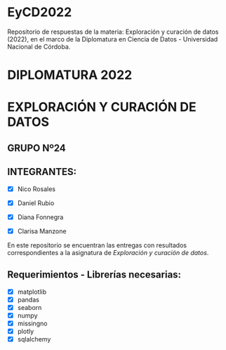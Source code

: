 # EyCD2022
Repositorio de respuestas de la materia: Exploración y curación de datos (2022), en el marco de la Diplomatura en Ciencia de Datos - Universidad Nacional de Córdoba.

# **DIPLOMATURA 2022**

# EXPLORACIÓN Y CURACIÓN DE DATOS

## GRUPO Nº24

## INTEGRANTES:
   - [x] Nico Rosales 
   - [x] Daniel Rubio
   - [x] Diana Fonnegra
   - [x] Clarisa Manzone

   
En este repositorio se encuentran las entregas con resultados correspondientes a la asignatura de _Exploración y curación de datos_.

## **Requerimientos - Librerías necesarias**:
   - [x] matplotlib
   - [x] pandas
   - [x] seaborn
   - [x] numpy
   - [x] missingno
   - [x] plotly
   - [x] sqlalchemy
